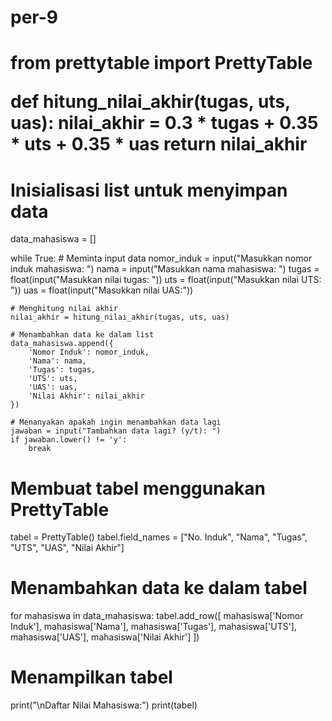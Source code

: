 # per-9
<H1>from prettytable import PrettyTable

def hitung_nilai_akhir(tugas, uts, uas):
    nilai_akhir = 0.3 * tugas + 0.35 * uts + 0.35 * uas
    return nilai_akhir

# Inisialisasi list untuk menyimpan data
data_mahasiswa = []

while True:
    # Meminta input data
    nomor_induk = input("Masukkan nomor induk mahasiswa: ")
    nama = input("Masukkan nama mahasiswa: ")
    tugas = float(input("Masukkan nilai tugas: "))
    uts = float(input("Masukkan nilai UTS: "))
    uas = float(input("Masukkan nilai UAS:"))

    # Menghitung nilai akhir
    nilai_akhir = hitung_nilai_akhir(tugas, uts, uas)

    # Menambahkan data ke dalam list
    data_mahasiswa.append({
        'Nomor Induk': nomor_induk,
        'Nama': nama,
        'Tugas': tugas,
        'UTS': uts,
        'UAS': uas,
        'Nilai Akhir': nilai_akhir
    })

    # Menanyakan apakah ingin menambahkan data lagi
    jawaban = input("Tambahkan data lagi? (y/t): ")
    if jawaban.lower() != 'y':
        break

# Membuat tabel menggunakan PrettyTable
tabel = PrettyTable()
tabel.field_names = ["No. Induk", "Nama", "Tugas", "UTS", "UAS", "Nilai Akhir"]

# Menambahkan data ke dalam tabel
for mahasiswa in data_mahasiswa:
    tabel.add_row([
        mahasiswa['Nomor Induk'],
        mahasiswa['Nama'],
        mahasiswa['Tugas'],
        mahasiswa['UTS'],
        mahasiswa['UAS'],
        mahasiswa['Nilai Akhir']
    ])

# Menampilkan tabel
print("\nDaftar Nilai Mahasiswa:")
print(tabel)
</H1>
